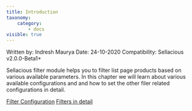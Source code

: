```yaml
---
title: Introduction
taxonomy:
    category:
        - docs
visible: true
---
```


Written by: Indresh Maurya
Date: 24-10-2020
Compatibility: Sellacious v2.0.0-Beta1+

Sellacious filter module helps you to filter list page products based on various available parameters. 
In this chapter we will learn about various available configurations and and how to set the other filer related configurations in detail.

[Filter Configuration](https://www.sellacious.com/documentation-v2#/learn/frontend-product-filter/filter-configurations)
[Filters in detail](https://www.sellacious.com/documentation-v2#/learn/frontend-product-filter/filters-in-detail)
